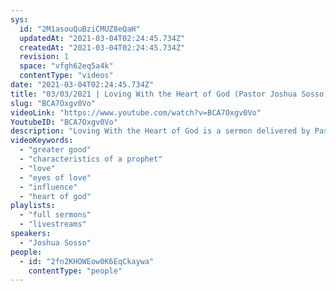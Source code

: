 ```yaml
---
sys:
  id: "2M1asouQuBziCMUZ8eQaH"
  updatedAt: "2021-03-04T02:24:45.734Z"
  createdAt: "2021-03-04T02:24:45.734Z"
  revision: 1
  space: "vfgh62eq5a4k"
  contentType: "videos"
date: "2021-03-04T02:24:45.734Z"
title: "03/03/2021 | Loving With the Heart of God (Pastor Joshua Sosso)"
slug: "BCA7Oxgv0Vo"
videoLink: "https://www.youtube.com/watch?v=BCA7Oxgv0Vo"
YoutubeID: "BCA7Oxgv0Vo"
description: "Loving With the Heart of God is a sermon delivered by Pastor Joshua Sosso on March 3rd, 2021 at Freedom Fellowship Church International."
videoKeywords:
  - "greater good"
  - "characteristics of a prophet"
  - "love"
  - "eyes of love"
  - "influence"
  - "heart of god"
playlists:
  - "full sermons"
  - "livestreams"
speakers:
  - "Joshua Sosso"
people:
  - id: "2fn2KHOWEow0K6EqCkaywa"
    contentType: "people"
---
```

